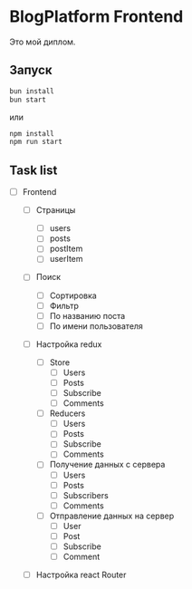 # BlogPlatform Frontend

Это мой диплом.  

## Запуск
```bash
bun install
bun start
```
или
```bash
npm install
npm run start
```

## Task list
- [ ] Frontend
  - [ ] Страницы
    - [ ] users
    - [ ] posts
    - [ ] postItem
    - [ ] userItem
  - [ ] Поиск
    - [ ] Сортировка
    - [ ] Фильтр
    - [ ] По названию поста
    - [ ] По имени пользователя
  - [ ] Настройка redux
    - [ ] Store
      - [ ] Users
      - [ ] Posts
      - [ ] Subscribe
      - [ ] Comments
    - [ ] Reducers
      - [ ] Users
      - [ ] Posts
      - [ ] Subscribe
      - [ ] Comments
    - [ ] Получение данных с сервера
      - [ ] Users
      - [ ] Posts
      - [ ] Subscribers
      - [ ] Comments
    - [ ] Отправление данных на сервер
      - [ ] User
      - [ ] Post
      - [ ] Subscribe
      - [ ] Comment
  - [ ] Настройка react Router
  